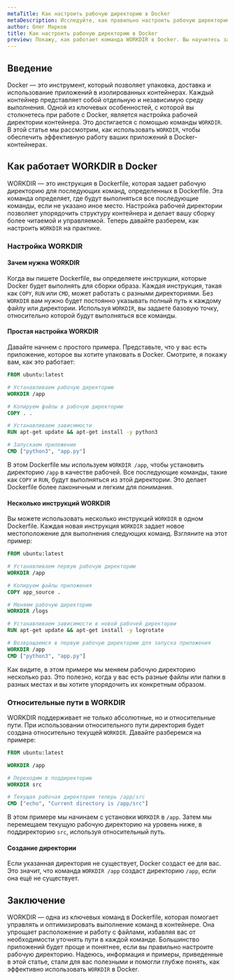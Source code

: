 ```yaml
---
metaTitle: Как настроить рабочую директорию в Docker
metaDescription: Исследуйте, как правильно настроить рабочую директорию в Docker с помощью команды WORKDIR - настройка, примеры, советы для вашего Dockerfile
author: Олег Марков
title: Как настроить рабочую директорию в Docker
preview: Покажу, как работает команда WORKDIR в Docker. Вы научитесь задавать и изменять рабочую директорию в Dockerfile и увидите, как это помогает организовать контейнеры
---
```


## Введение

Docker — это инструмент, который позволяет упаковка, доставка и использование приложений в изолированных контейнерах. Каждый контейнер представляет собой отдельную и независимую среду выполнения. Одной из ключевых особенностей, с которой вы столкнетесь при работе с Docker, является настройка рабочей директории контейнера. Это достигается с помощью команды `WORKDIR`. В этой статье мы рассмотрим, как использовать `WORKDIR`, чтобы обеспечить эффективную работу ваших приложений в Docker-контейнерах.

## Как работает WORKDIR в Docker

WORKDIR — это инструкция в Dockerfile, которая задает рабочую директорию для последующих команд, определенных в Dockerfile. Эта команда определяет, где будут выполняться все последующие команды, если не указано иное место. Настройка рабочей директории позволяет упорядочить структуру контейнера и делает вашу сборку более читаемой и управляемой. Теперь давайте разберем, как настроить `WORKDIR` на практике.

### Настройка WORKDIR

#### Зачем нужна WORKDIR

Когда вы пишете Dockerfile, вы определяете инструкции, которые Docker будет выполнять для сборки образа. Каждая инструкция, такая как `COPY`, `RUN` или `CMD`, может работать с разными директориями. Без `WORKDIR` вам нужно будет постоянно указывать полный путь к каждому файлу или директории. Используя `WORKDIR`, вы задаете базовую точку, относительно которой будут выполняться все команды.

#### Простая настройка WORKDIR

Давайте начнем с простого примера. Представьте, что у вас есть приложение, которое вы хотите упаковать в Docker. Смотрите, я покажу вам, как это работает:

```dockerfile
FROM ubuntu:latest

# Устанавливаем рабочую директорию
WORKDIR /app

# Копируем файлы в рабочую директорию
COPY . .

# Устанавливаем зависимости
RUN apt-get update && apt-get install -y python3

# Запускаем приложение
CMD ["python3", "app.py"]
```

В этом Dockerfile мы используем `WORKDIR /app`, чтобы установить директорию `/app` в качестве рабочей. Все последующие команды, такие как `COPY` и `RUN`, будут выполняться из этой директории. Это делает Dockerfile более лаконичным и легким для понимания.

#### Несколько инструкций WORKDIR

Вы можете использовать несколько инструкций `WORKDIR` в одном Dockerfile. Каждая новая инструкция `WORKDIR` задает новое местоположение для выполнения следующих команд. Взгляните на этот пример:

```dockerfile
FROM ubuntu:latest

# Устанавливаем первую рабочую директорию
WORKDIR /app

# Копируем файлы приложения
COPY app_source .

# Меняем рабочую директорию
WORKDIR /logs

# Устанавливаем зависимости в новой рабочей директории
RUN apt-get update && apt-get install -y logrotate

# Возвращаемся в первую рабочую директорию для запуска приложения
WORKDIR /app
CMD ["python3", "app.py"]
```

Как видите, в этом примере мы меняем рабочую директорию несколько раз. Это полезно, когда у вас есть разные файлы или папки в разных местах и вы хотите упорядочить их конкретным образом.

### Относительные пути в WORKDIR

WORKDIR поддерживает не только абсолютные, но и относительные пути. При использовании относительного пути директория будет создана относительно текущей `WORKDIR`. Давайте разберемся на примере:

```dockerfile
FROM ubuntu:latest

WORKDIR /app

# Переходим в поддиректорию
WORKDIR src

# Текущая рабочая директория теперь /app/src
CMD ["echo", "Current directory is /app/src"]
```

В этом примере мы начинаем с установки `WORKDIR` в `/app`. Затем мы перемещаем текущую рабочую директорию на уровень ниже, в поддиректорию `src`, используя относительный путь.

#### Создание директории

Если указанная директория не существует, Docker создаст ее для вас. Это значит, что команда `WORKDIR /app` создаст директорию `/app`, если она ещё не существует.

## Заключение

WORKDIR — одна из ключевых команд в Dockerfile, которая помогает управлять и оптимизировать выполнение команд в контейнере. Она упрощает расположение и работу с файлами, избавляя вас от необходимости уточнять пути в каждой команде. Большинство приложений будет проще и понятнее, если вы правильно настроите рабочую директорию. Надеюсь, информация и примеры, приведенные в этой статье, стали для вас полезными и помогли глубже понять, как эффективно использовать `WORKDIR` в Docker.